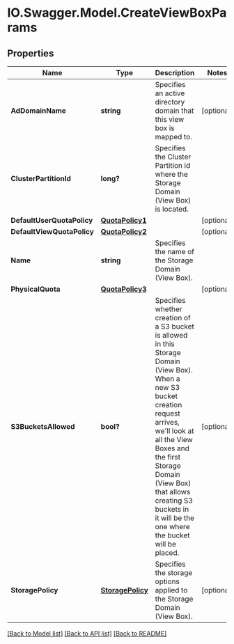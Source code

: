 # IO.Swagger.Model.CreateViewBoxParams
## Properties

Name | Type | Description | Notes
------------ | ------------- | ------------- | -------------
**AdDomainName** | **string** | Specifies an active directory domain that this view box is mapped to. | [optional] 
**ClusterPartitionId** | **long?** | Specifies the Cluster Partition id where the Storage Domain (View Box) is located. | 
**DefaultUserQuotaPolicy** | [**QuotaPolicy1**](QuotaPolicy1.md) |  | [optional] 
**DefaultViewQuotaPolicy** | [**QuotaPolicy2**](QuotaPolicy2.md) |  | [optional] 
**Name** | **string** | Specifies the name of the Storage Domain (View Box). | 
**PhysicalQuota** | [**QuotaPolicy3**](QuotaPolicy3.md) |  | [optional] 
**S3BucketsAllowed** | **bool?** | Specifies whether creation of a S3 bucket is allowed in this Storage Domain (View Box). When a new S3 bucket creation request arrives, we&#39;ll look at all the View Boxes and the first Storage Domain (View Box) that allows creating S3 buckets in it will be the one where the bucket will be placed. | [optional] 
**StoragePolicy** | [**StoragePolicy**](StoragePolicy.md) | Specifies the storage options applied to the Storage Domain (View Box). | [optional] 

[[Back to Model list]](../README.md#documentation-for-models) [[Back to API list]](../README.md#documentation-for-api-endpoints) [[Back to README]](../README.md)

